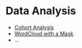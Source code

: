 # Data Analysis
- [Cohort Analysis](cohort-analysis.ipynb)
- [WordCloud with a Mask](wordcloud-with-a-mask.ipynb)
- ...
